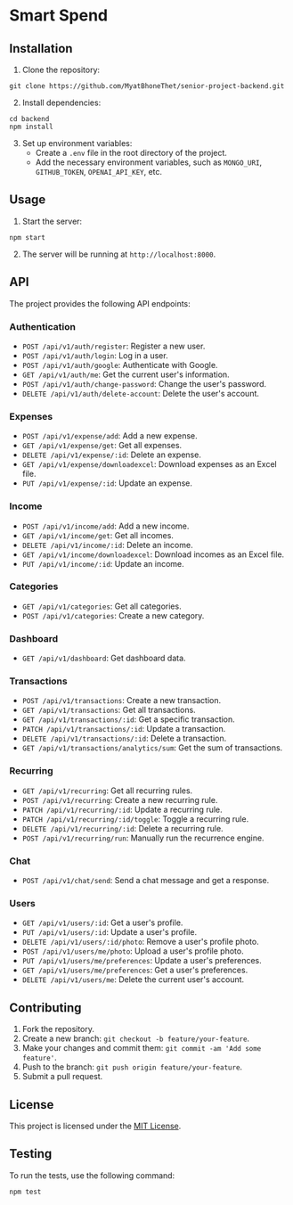 # Smart Spend

## Installation

1. Clone the repository:
```
git clone https://github.com/MyatBhoneThet/senior-project-backend.git
```
2. Install dependencies:
```
cd backend
npm install
```
3. Set up environment variables:
   - Create a `.env` file in the root directory of the project.
   - Add the necessary environment variables, such as `MONGO_URI`, `GITHUB_TOKEN`, `OPENAI_API_KEY`, etc.

## Usage

1. Start the server:
```
npm start
```
2. The server will be running at `http://localhost:8000`.

## API

The project provides the following API endpoints:

### Authentication
- `POST /api/v1/auth/register`: Register a new user.
- `POST /api/v1/auth/login`: Log in a user.
- `POST /api/v1/auth/google`: Authenticate with Google.
- `GET /api/v1/auth/me`: Get the current user's information.
- `POST /api/v1/auth/change-password`: Change the user's password.
- `DELETE /api/v1/auth/delete-account`: Delete the user's account.

### Expenses
- `POST /api/v1/expense/add`: Add a new expense.
- `GET /api/v1/expense/get`: Get all expenses.
- `DELETE /api/v1/expense/:id`: Delete an expense.
- `GET /api/v1/expense/downloadexcel`: Download expenses as an Excel file.
- `PUT /api/v1/expense/:id`: Update an expense.

### Income
- `POST /api/v1/income/add`: Add a new income.
- `GET /api/v1/income/get`: Get all incomes.
- `DELETE /api/v1/income/:id`: Delete an income.
- `GET /api/v1/income/downloadexcel`: Download incomes as an Excel file.
- `PUT /api/v1/income/:id`: Update an income.

### Categories
- `GET /api/v1/categories`: Get all categories.
- `POST /api/v1/categories`: Create a new category.

### Dashboard
- `GET /api/v1/dashboard`: Get dashboard data.

### Transactions
- `POST /api/v1/transactions`: Create a new transaction.
- `GET /api/v1/transactions`: Get all transactions.
- `GET /api/v1/transactions/:id`: Get a specific transaction.
- `PATCH /api/v1/transactions/:id`: Update a transaction.
- `DELETE /api/v1/transactions/:id`: Delete a transaction.
- `GET /api/v1/transactions/analytics/sum`: Get the sum of transactions.

### Recurring
- `GET /api/v1/recurring`: Get all recurring rules.
- `POST /api/v1/recurring`: Create a new recurring rule.
- `PATCH /api/v1/recurring/:id`: Update a recurring rule.
- `PATCH /api/v1/recurring/:id/toggle`: Toggle a recurring rule.
- `DELETE /api/v1/recurring/:id`: Delete a recurring rule.
- `POST /api/v1/recurring/run`: Manually run the recurrence engine.

### Chat
- `POST /api/v1/chat/send`: Send a chat message and get a response.

### Users
- `GET /api/v1/users/:id`: Get a user's profile.
- `PUT /api/v1/users/:id`: Update a user's profile.
- `DELETE /api/v1/users/:id/photo`: Remove a user's profile photo.
- `POST /api/v1/users/me/photo`: Upload a user's profile photo.
- `PUT /api/v1/users/me/preferences`: Update a user's preferences.
- `GET /api/v1/users/me/preferences`: Get a user's preferences.
- `DELETE /api/v1/users/me`: Delete the current user's account.

## Contributing

1. Fork the repository.
2. Create a new branch: `git checkout -b feature/your-feature`.
3. Make your changes and commit them: `git commit -am 'Add some feature'`.
4. Push to the branch: `git push origin feature/your-feature`.
5. Submit a pull request.

## License

This project is licensed under the [MIT License](LICENSE).

## Testing

To run the tests, use the following command:
```
npm test
```
